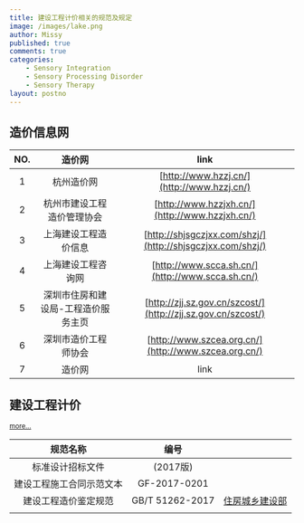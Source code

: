 ```yaml
---
title: 建设工程计价相关的规范及规定
image: /images/lake.png
author: Missy
published: true
comments: true
categories: 
    - Sensory Integration
    - Sensory Processing Disorder
    - Sensory Therapy
layout: postno
---
```



## 造价信息网






|    NO.      |       造价网       |    link          |  
|:-----------:|:-----------------:|:----------------:|
| 1 |  杭州造价网      |  [http://www.hzzj.cn/](http://www.hzzj.cn/)  |  
| 2 |  杭州市建设工程造价管理协会  |  [http://www.hzzjxh.cn/](http://www.hzzjxh.cn/)  |
| 3 |  上海建设工程造价信息       |     [http://shjsgczjxx.com/shzj/](http://shjsgczjxx.com/shzj/) |
| 4 |  上海建设工程咨询网         |   [http://www.scca.sh.cn/](http://www.scca.sh.cn/)  |     
| 5 |   深圳市住房和建设局-工程造价服务主页  | [http://zjj.sz.gov.cn/szcost/](http://zjj.sz.gov.cn/szcost/) | 
| 6 | 深圳市造价工程师协会 | [http://www.szcea.org.cn/](http://www.szcea.org.cn/) |
| 7 |       造价网       |    link          |  
 


## 建设工程计价


<small>[more...](/docs/)</small>


<!-- <embed src="/docs/new-safe-driving-product-for-families.pdf" width="1000" height="1000" type="application/pdf"/></embed> -->


<!-- <div class="embed-responsive embed-responsive-16by9"> -->
  <!-- <iframe class="embed-responsive-item" src="/docs/visual-vestibular-presentation.pptx" allowfullscreen></iframe> -->
<!-- </div> -->

|         规范名称              |       编号      |              |  
|:----------------------------:|:---------------:|:------------:|
|         标准设计招标文件       |     (2017版)      |       |  
|    建设工程施工合同示范文本    |     GF-2017-0201   |        |         
|     建设工程造价鉴定规范       |   GB/T 51262-2017 |    [住房城乡建设部](http://www.mohurd.gov.cn/wjfb/201803/t20180309_235348.html)    |
|                         |                   |          |